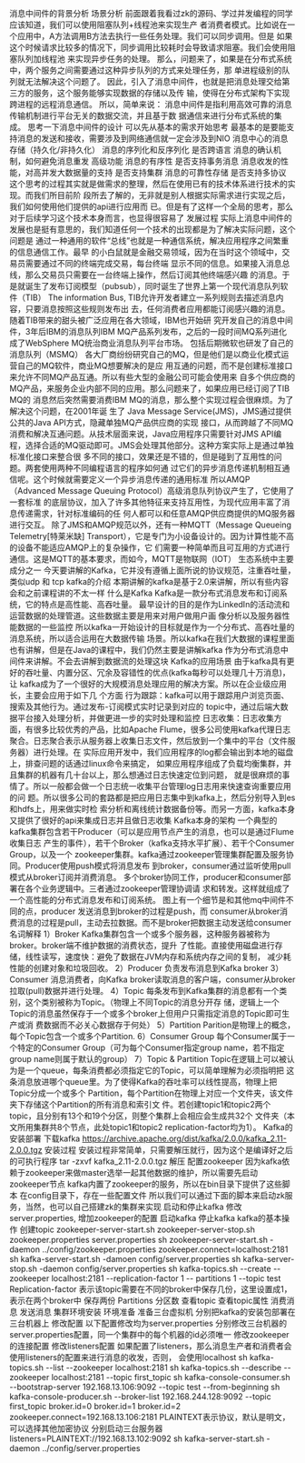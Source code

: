 消息中间件的背景分析
场景分析
前面跟着我看过zk的源码、学过并发编程的同学应该知道，我们可以使用阻塞队列+线程池来实现生产
者消费者模式。比如说在一个应用中，A方法调用B方法去执行一些任务处理。我们可以同步调用。但是
如果这个时候请求比较多的情况下，同步调用比较耗时会导致请求阻塞。我们会使用阻塞队列加线程池
来实现异步任务的处理。
那么，问题来了，如果是在分布式系统中，两个服务之间需要通过这种异步队列的方式来处理任务，那
单进程级别的队列就无法解决这个问题了。
因此，引入了消息中间件，也就是把消息处理交给第三方的服务，这个服务能够实现数据的存储以及传
输，使得在分布式架构下实现跨进程的远程消息通信。
所以，简单来说： 消息中间件是指利用高效可靠的消息传输机制进行平台无关的数据交流，并且基于数
据通信来进行分布式系统的集成。
思考一下消息中间件的设计
可以先从基本的需求开始思考
最基本的是要能支持消息的发送和接收，需要涉及到网络通信就一定会涉及到NIO
消息中心的消息存储（持久化/非持久化）
消息的序列化和反序列化
是否跨语言
消息的确认机制，如何避免消息重发
高级功能
消息的有序性
是否支持事务消息
消息收发的性能，对高并发大数据量的支持
是否支持集群
消息的可靠性存储
是否支持多协议
这个思考的过程其实就是做需求的整理，然后在使用已有的技术体系进行技术的实现。而我们所目前阶
段所去了解的，无非就是别人根据实际需求进行实现之后，我们如何使用他们提供的api进行应用而
已。但是有了这样一个全局的思考，那么对于后续学习这个技术本身而言，也显得很容易了
发展过程
实际上消息中间件的发展也是挺有意思的，我们知道任何一个技术的出现都是为了解决实际问题，这个
问题是 通过一种通用的软件“总线”也就是一种通信系统，解决应用程序之间繁重的信息通信工作。最早
的小白鼠就是金融交易领域，因为在当时这个领域中，交易员需要通过不同的终端完成交易，每台终端
显示不同的信息。如果接入消息总线，那么交易员只需要在一台终端上操作，然后订阅其他终端感兴趣
的消息。于是就诞生了发布订阅模型（pubsub），同时诞生了世界上第一个现代消息队列软件（TIB）
The information Bus, TIB允许开发者建立一系列规则去描述消息内容，只要消息按照这些规则发布出
去，任何消费者应用都能订阅感兴趣的消息。随着TIB带来的甜头被广泛应用在各大领域，IBM也开始研
究开发自己的消息中间件，3年后IBM的消息队列IBM MQ产品系列发布，之后的一段时间MQ系列进化
成了WebSphere MQ统治商业消息队列平台市场。
包括后期微软也研发了自己的消息队列（MSMQ）
各大厂商纷纷研究自己的MQ，但是他们是以商业化模式运营自己的MQ软件，商业MQ想要解决的是应
用互通的问题，而不是创建标准接口来允许不同MQ产品互通。所以有些大型的金融公司可能会使用来
自多个供应商的MQ产品，来服务企业内部不同的应用。那么问题来了，如果应用已经订阅了TIB MQ的
消息然后突然需要消费IBM MQ的消息，那么整个实现过程会很麻烦。为了解决这个问题，在2001年诞
生了 Java Message Service(JMS)，JMS通过提供公共的Java API方式，隐藏单独MQ产品供应商的实现
接口，从而跨越了不同MQ消费和解决互通问题。从技术层面来说，Java应用程序只需要针对JMS API编
程，选择合适的MQ驱动即可。JMS会处理其他部分。这种方案实际上是通过单独标准化接口来整合很
多不同的接口，效果还是不错的，但是碰到了互用性的问题。两套使用两种不同编程语言的程序如何通
过它们的异步消息传递机制相互通信呢。这个时候就需要定义一个异步消息传递的通用标准
所以AMQP（Advanced Message Queuing Protocol）高级消息队列协议产生了，它使用了一套标准
的底层协议，加入了许多其他特征来支持互用性，为现代应用丰富了消息传递需求，针对标准编码的任
何人都可以和任意AMQP供应商提供的MQ服务器进行交互。
除了JMS和AMQP规范以外，还有一种MQTT（Message Queueing Telemetry[特莱米缺]
Transport），它是专门为小设备设计的。因为计算性能不高的设备不能适应AMQP上的复杂操作，它
们需要一种简单而且可互用的方式进行通信。这是MQTT的基本要求，而如今，MQTT是物联网（IOT）
生态系统中主要成分之一
今天要讲解的Kafka，它并没有遵循上面所说的协议规范，注重吞吐量，类似udp 和 tcp
kafka的介绍
本期讲解的kafka是基于2.0来讲解，所以有些内容会和之前课程讲的不太一样
什么是Kafka
Kafka是一款分布式消息发布和订阅系统，它的特点是高性能、高吞吐量。
最早设计的目的是作为LinkedIn的活动流和运营数据的处理管道。这些数据主要是用来对用户做用户画
像分析以及服务器性能数据的一些监控
所以kafka一开始设计的目标就是作为一个分布式、高吞吐量的消息系统，所以适合运用在大数据传输
场景。所以kafka在我们大数据的课程里面也有讲解，但是在Java的课程中，我们仍然主要是讲解kafka
作为分布式消息中间件来讲解。不会去讲解到数据流的处理这块
Kafka的应用场景
由于kafka具有更好的吞吐量、内置分区、冗余及容错性的优点(kafka每秒可以处理几十万消息)，让
kafka成为了一个很好的大规模消息处理应用的解决方案。所以在企业级应用长，主要会应用于如下几
个方面
行为跟踪：kafka可以用于跟踪用户浏览页面、搜索及其他行为。通过发布-订阅模式实时记录到对应的
topic中，通过后端大数据平台接入处理分析，并做更进一步的实时处理和监控
日志收集：日志收集方面，有很多比较优秀的产品，比如Apache Flume，很多公司使用kafka代理日志
聚合。日志聚合表示从服务器上收集日志文件，然后放到一个集中的平台（文件服务器）进行处理。在
实际应用开发中，我们应用程序的log都会输出到本地的磁盘上，排查问题的话通过linux命令来搞定，
如果应用程序组成了负载均衡集群，并且集群的机器有几十台以上，那么想通过日志快速定位到问题，
就是很麻烦的事情了。所以一般都会做一个日志统一收集平台管理log日志用来快速查询重要应用的问
题。所以很多公司的套路都是把应用日志集中到kafka上，然后分别导入到es和hdfs上，用来做实时检
索分析和离线统计数据备份等。而另一方面，kafka本身又提供了很好的api来集成日志并且做日志收集
Kafka本身的架构
一个典型的kafka集群包含若干Producer（可以是应用节点产生的消息，也可以是通过Flume收集日志
产生的事件），若干个Broker（kafka支持水平扩展）、若干个Consumer Group，以及一个
zookeeper集群。kafka通过zookeeper管理集群配置及服务协同。Producer使用push模式将消息发布
到broker，consumer通过监听使用pull模式从broker订阅并消费消息。
多个broker协同工作，producer和consumer部署在各个业务逻辑中。三者通过zookeeper管理协调请
求和转发。这样就组成了一个高性能的分布式消息发布和订阅系统。
图上有一个细节是和其他mq中间件不同的点，producer 发送消息到broker的过程是push，而
consumer从broker消费消息的过程是pull，主动去拉数据。而不是broker把数据主动发送给consumer
名词解释
1）Broker
Kafka集群包含一个或多个服务器，这种服务器被称为broker。broker端不维护数据的消费状态，提升
了性能。直接使用磁盘进行存储，线性读写，速度快：避免了数据在JVM内存和系统内存之间的复制，
减少耗性能的创建对象和垃圾回收。
2）Producer
负责发布消息到Kafka broker
3）Consumer
消息消费者，向Kafka broker读取消息的客户端，consumer从broker拉取(pull)数据并进行处理。
4）Topic
每条发布到Kafka集群的消息都有一个类别，这个类别被称为Topic。（物理上不同Topic的消息分开存
储，逻辑上一个Topic的消息虽然保存于一个或多个broker上但用户只需指定消息的Topic即可生产或消
费数据而不必关心数据存于何处）
5）Partition
Parition是物理上的概念，每个Topic包含一个或多个Partition.
6）Consumer Group
每个Consumer属于一个特定的Consumer Group（可为每个Consumer指定group name，若不指定
group name则属于默认的group）
7）Topic & Partition
Topic在逻辑上可以被认为是一个queue，每条消费都必须指定它的Topic，可以简单理解为必须指明把
这条消息放进哪个queue里。为了使得Kafka的吞吐率可以线性提高，物理上把Topic分成一个或多个
Partition，每个Partition在物理上对应一个文件夹，该文件夹下存储这个Partition的所有消息和索引文
件。若创建topic1和topic2两个topic，且分别有13个和19个分区，则整个集群上会相应会生成共32个
文件夹（本文所用集群共8个节点，此处topic1和topic2 replication-factor均为1）。
Kafka的安装部署
下载kafka
https://archive.apache.org/dist/kafka/2.0.0/kafka_2.11-2.0.0.tgz
安装过程
安装过程非常简单，只需要解压就行，因为这个是编译好之后的可执行程序
tar -zxvf kafka_2.11-2.0.0.tgz 解压
配置zookeeper
因为kafka依赖于zookeeper来做master选举一起其他数据的维护，所以需要先启动zookeeper节点
kafka内置了zookeeper的服务，所以在bin目录下提供了这些脚本
在config目录下，存在一些配置文件
所以我们可以通过下面的脚本来启动zk服务，当然，也可以自己搭建zk的集群来实现
启动和停止kafka
修改server.properties, 增加zookeeper的配置
启动kafka
停止kafka
kafka的基本操作
创建topic
zookeeper-server-start.sh
zookeeper-server-stop.sh
zookeeper.properties
server.properties
sh zookeeper-server-start.sh -daemon ../config/zookeeper.properties
zookeeper.connect=localhost:2181
sh kafka-server-start.sh -damoen config/server.properties
sh kafka-server-stop.sh -daemon config/server.properties
sh kafka-topics.sh --create --zookeeper localhost:2181 --replication-factor 1 --
partitions 1 --topic test
Replication-factor 表示该topic需要在不同的broker中保存几份，这里设置成1，表示在两个broker中
保存两份
Partitions 分区数
查看topic
查看topic属性
消费消息
发送消息
集群环境安装
环境准备
准备三台虚拟机
分别把kafka的安装包部署在三台机器上
修改配置
以下配置修改均为server.properties
分别修改三台机器的server.properties配置，同一个集群中的每个机器的id必须唯一
修改zookeeper的连接配置
修改listeners配置
如果配置了listeners，那么消息生产者和消费者会使用listeners的配置来进行消息的收发，否则，
会使用localhost
sh kafka-topics.sh --list --zookeeper localhost:2181
sh kafka-topics.sh --describe --zookeeper localhost:2181 --topic first_topic
sh kafka-console-consumer.sh --bootstrap-server 192.168.13.106:9092 --topic test
--from-beginning
sh kafka-console-producer.sh --broker-list 192.168.244.128:9092 --topic
first_topic
broker.id=0
broker.id=1
broker.id=2
zookeeper.connect=192.168.13.106:2181
PLAINTEXT表示协议，默认是明文，可以选择其他加密协议
分别启动三台服务器
listeners=PLAINTEXT://192.168.13.102:9092
sh kafka-server-start.sh -daemon ../config/server.properties